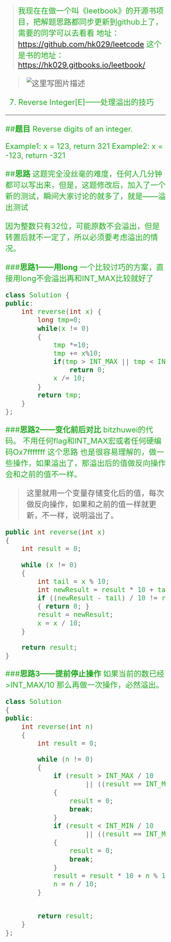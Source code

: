 ><font size =5 color=#22aa22>我现在在做一个叫《leetbook》的开源书项目，把解题思路都同步更新到github上了，需要的同学可以去看看
地址：https://github.com/hk029/leetcode
这个是书的地址：https://hk029.gitbooks.io/leetbook/

>![这里写图片描述](http://img.blog.csdn.net/20160417165037477)

007. Reverse Integer[E]——处理溢出的技巧
---

##**题目**
Reverse digits of an integer.

Example1: x = 123, return 321
Example2: x = -123, return -321

##**思路**
这题完全没丝毫的难度，任何人几分钟都可以写出来，但是，这题修改后，加入了一个新的测试，瞬间大家讨论的就多了，就是——溢出测试

因为整数只有32位，可能原数不会溢出，但是转置后就不一定了，所以必须要考虑溢出的情况。

###**思路1——用long**
一个比较讨巧的方案，直接用long不会溢出再和INT_MAX比较就好了
```c++
class Solution {
public:
    int reverse(int x) {
        long tmp=0;
        while(x != 0)
        {
            tmp *=10;
            tmp += x%10;
            if(tmp > INT_MAX || tmp < INT_MIN)
                return 0;
            x /= 10;
        }
        return tmp;
    }
};
```

###**思路2——变化前后对比**
bitzhuwei的代码。
不用任何flag和INT_MAX宏或者任何硬编码Ox7fffffff
这个思路 也是很容易理解的，做一些操作，如果溢出了，那溢出后的值做反向操作会和之前的值不一样。
>这里就用一个变量存储变化后的值，每次做反向操作，如果和之前的值一样就更新，不一样，说明溢出了。
```c++
public int reverse(int x)
{
    int result = 0;

    while (x != 0)
    {
        int tail = x % 10;
        int newResult = result * 10 + tail;
        if ((newResult - tail) / 10 != result)
        { return 0; }
        result = newResult;
        x = x / 10;
    }

    return result;
}
```

###**思路3——提前停止操作**
如果当前的数已经>INT_MAX/10 那么再做一次操作，必然溢出。
```c++
class Solution
{
public:
    int reverse(int n)
    {
        int result = 0;

        while (n != 0)
        {
            if (result > INT_MAX / 10
                    || ((result == INT_MAX / 10) && (n % 10 > INT_MAX % 10)))
            {
                result = 0;
                break;
            }
            if (result < INT_MIN / 10
                    || ((result == INT_MIN/ 10) && (n % 10 < INT_MIN % 10)))
            {
                result = 0;
                break;
            }
            result = result * 10 + n % 10;
            n = n / 10;
        }


        return result;
    }
};
```

